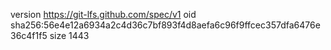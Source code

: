 version https://git-lfs.github.com/spec/v1
oid sha256:56e4e12a6934a2c4d36c7bf893f4d8aefa6c96f9ffcec357dfa6476e36c4f1f5
size 1443
